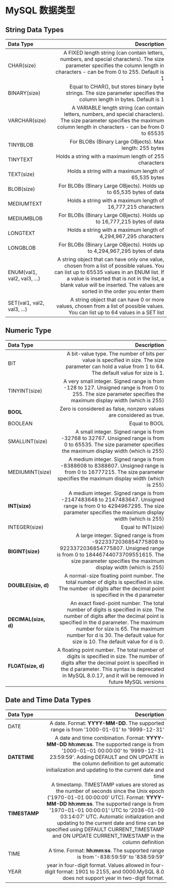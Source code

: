 # MySQL 数据类型

## String Data Types

| Data Type                    | Description |
|:-----------------------------| ----: |
| CHAR(size)                   | A FIXED length string (can contain letters, numbers, and special characters). The size parameter specifies the column length in characters - can be from 0 to 255. Default is 1 |
| BINARY(size)                 |Equal to CHAR(), but stores binary byte strings. The size parameter specifies the column length in bytes. Default is 1|
| VARCHAR(size)                |A VARIABLE length string (can contain letters, numbers, and special characters). The size parameter specifies the maximum column length in characters - can be from 0 to 65535|
| TINYBLOB                     |For BLOBs (Binary Large OBjects). Max length: 255 bytes|
| TINYTEXT                     |Holds a string with a maximum length of 255 characters|
| TEXT(size)                   |Holds a string with a maximum length of 65,535 bytes|
| BLOB(size)                   |For BLOBs (Binary Large OBjects). Holds up to 65,535 bytes of data|
| MEDIUMTEXT                   |Holds a string with a maximum length of 16,777,215 characters|
| MEDIUMBLOB                   |For BLOBs (Binary Large OBjects). Holds up to 16,777,215 bytes of data|
| LONGTEXT                     |Holds a string with a maximum length of 4,294,967,295 characters|
| LONGBLOB                     |For BLOBs (Binary Large OBjects). Holds up to 4,294,967,295 bytes of data|
| ENUM(val1, val2, val3, ...)	 |A string object that can have only one value, chosen from a list of possible values. You can list up to 65535 values in an ENUM list. If a value is inserted that is not in the list, a blank value will be inserted. The values are sorted in the order you enter them|
| SET(val1, val2, val3, ...)   |A string object that can have 0 or more values, chosen from a list of possible values. You can list up to 64 values in a SET list|


## Numeric Type

| Data Type            | Description |
|:---------------------| ----: |
| BIT                  | A bit-value type. The number of bits per value is specified in size. The size parameter can hold a value from 1 to 64. The default value for size is 1. |
| TINYINT(size)        | A very small integer. Signed range is from -128 to 127. Unsigned range is from 0 to 255. The size parameter specifies the maximum display width (which is 255) |
| **BOOL**             | 	Zero is considered as false, nonzero values are considered as true.|
| BOOLEAN              |Equal to BOOL|
| SMALLINT(size)       |A small integer. Signed range is from -32768 to 32767. Unsigned range is from 0 to 65535. The size parameter specifies the maximum display width (which is 255)|
| MEDIUMINT(size)	     |A medium integer. Signed range is from -8388608 to 8388607. Unsigned range is from 0 to 16777215. The size parameter specifies the maximum display width (which is 255)|
| **INT(size)**        |A medium integer. Signed range is from -2147483648 to 2147483647. Unsigned range is from 0 to 4294967295. The size parameter specifies the maximum display width (which is 255)|
| INTEGER(size)        |Equal to INT(size)|
| **BIGINT(size)**     |A large integer. Signed range is from -9223372036854775808 to 9223372036854775807. Unsigned range is from 0 to 18446744073709551615. The size parameter specifies the maximum display width (which is 255)|
| **DOUBLE(size, d)**  |A normal-size floating point number. The total number of digits is specified in size. The number of digits after the decimal point is specified in the d parameter|
| **DECIMAL(size, d)** |An exact fixed-point number. The total number of digits is specified in size. The number of digits after the decimal point is specified in the d parameter. The maximum number for size is 65. The maximum number for d is 30. The default value for size is 10. The default value for d is 0.|
| **FLOAT(size, d)**   |A floating point number. The total number of digits is specified in size. The number of digits after the decimal point is specified in the d parameter. This syntax is deprecated in MySQL 8.0.17, and it will be removed in future MySQL versions|


## Date and Time Data Types

| Data Type     | Description |
|:--------------| ----: |
| DATE          | A date. Format: **YYYY-MM-DD**. The supported range is from '1000-01-01' to '9999-12-31' |
| **DATETIME**  |A date and time combination. Format: **YYYY-MM-DD hh:mm:ss**. The supported range is from '1000-01-01 00:00:00' to '9999-12-31 23:59:59'. Adding DEFAULT and ON UPDATE in the column definition to get automatic initialization and updating to the current date and time|
| **TIMESTAMP** |A timestamp. TIMESTAMP values are stored as the number of seconds since the Unix epoch ('1970-01-01 00:00:00' UTC). Format: **YYYY-MM-DD hh:mm:ss**. The supported range is from '1970-01-01 00:00:01' UTC to '2038-01-09 03:14:07' UTC. Automatic initialization and updating to the current date and time can be specified using DEFAULT CURRENT_TIMESTAMP and ON UPDATE CURRENT_TIMESTAMP in the column definition|
| TIME          |	A time. Format: **hh:mm:ss**. The supported range is from '-838:59:59' to '838:59:59'|
| YEAR          | year in four-digit format. Values allowed in four-digit format: 1901 to 2155, and 0000.MySQL 8.0 does not support year in two-digit format.|